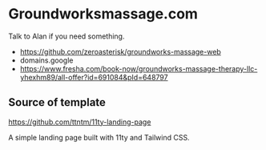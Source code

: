 # Groundworksmassage.com

Talk to Alan if you need something.

* https://github.com/zeroasterisk/groundworks-massage-web
* domains.google
* https://www.fresha.com/book-now/groundworks-massage-therapy-llc-yhexhm89/all-offer?id=691084&pId=648797

## Source of template

https://github.com/ttntm/11ty-landing-page

A simple landing page built with 11ty and Tailwind CSS.

